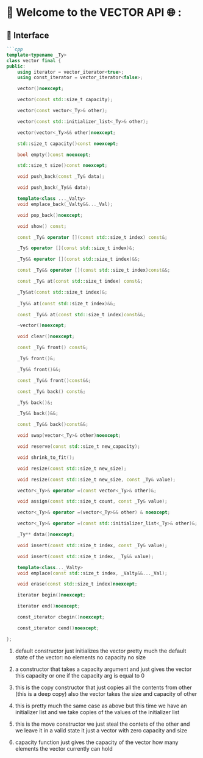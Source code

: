 # 🔗 Welcome to the VECTOR API 🌐 :
## 🧩 Interface

```markdown
```cpp
template<typename _Ty>
class vector final {
public:
	using iterator = vector_iterator<true>;
	using const_iterator = vector_iterator<false>;

	vector()noexcept;

	vector(const std::size_t capacity);

	vector(const vector<_Ty>& other);

	vector(const std::initializer_list<_Ty>& other);

	vector(vector<_Ty>&& other)noexcept;

	std::size_t capacity()const noexcept;

	bool empty()const noexcept;

	std::size_t size()const noexcept;

	void push_back(const _Ty& data);

	void push_back(_Ty&& data);

	template<class ..._Valty>
	void emplace_back(_Valty&&..._Val);

	void pop_back()noexcept;

	void show() const;

	const _Ty& operator [](const std::size_t index) const&;

	_Ty& operator [](const std::size_t index)&;

	_Ty&& operator [](const std::size_t index)&&;

	const _Ty&& operator [](const std::size_t index)const&&;

	const _Ty& at(const std::size_t index) const&;

	_Ty&at(const std::size_t index)&;
	
	_Ty&& at(const std::size_t index)&&;

	const _Ty&& at(const std::size_t index)const&&;

	~vector()noexcept;

	void clear()noexcept;

	const _Ty& front() const&;

	_Ty& front()&;

	_Ty&& front()&&;

	const _Ty&& front()const&&;

	const _Ty& back() const&;

	_Ty& back()&;

	_Ty&& back()&&;

	const _Ty&& back()const&&;

	void swap(vector<_Ty>& other)noexcept;

	void reserve(const std::size_t new_capacity);

	void shrink_to_fit();

	void resize(const std::size_t new_size);

	void resize(const std::size_t new_size, const _Ty& value);

	vector<_Ty>& operator =(const vector<_Ty>& other)&;

	void assign(const std::size_t count, const _Ty& value);

	vector<_Ty>& operator =(vector<_Ty>&& other) & noexcept;

	vector<_Ty>& operator =(const std::initializer_list<_Ty>& other)&;

	_Ty** data()noexcept;

	void insert(const std::size_t index, const _Ty& value);

	void insert(const std::size_t index, _Ty&& value);

	template<class..._Valty>
	void emplace(const std::size_t index, _Valty&&..._Val);

	void erase(const std::size_t index)noexcept;

	iterator begin()noexcept;

	iterator end()noexcept;

	const_iterator cbegin()noexcept;

	const_iterator cend()noexcept;

};


```
1) default constructor just initializes the vector pretty much the default state of the vector: no elements no capacity no size

2) a constructor that takes a capacity argument and just gives the vector this capacity or one if the capacity arg is equal to 0

3) this is the copy constructor that just  copies all the contents from other (this is a deep copy) also the vector takes the size and capacity of other

4) this is pretty much the same case as above but this time we have an initializer list and we take copies of the values of the initializer list

5) this is the move constructor we just steal the contets of the other and we leave it in a valid state it just a vector with zero capacity and size
   
6) capacity function just gives the capacity of the vector how many elements the vector currently can hold
